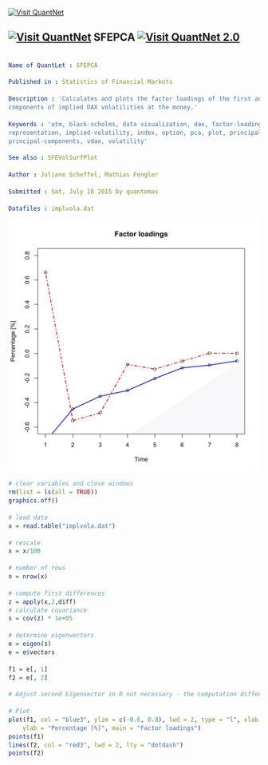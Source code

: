
[<img src="https://github.com/QuantLet/Styleguide-and-Validation-procedure/blob/master/pictures/banner.png" alt="Visit QuantNet">](http://quantlet.de/index.php?p=info)

## [<img src="https://github.com/QuantLet/Styleguide-and-Validation-procedure/blob/master/pictures/qloqo.png" alt="Visit QuantNet">](http://quantlet.de/) **SFEPCA** [<img src="https://github.com/QuantLet/Styleguide-and-Validation-procedure/blob/master/pictures/QN2.png" width="60" alt="Visit QuantNet 2.0">](http://quantlet.de/d3/ia)

```yaml

Name of QuantLet : SFEPCA

Published in : Statistics of Financial Markets

Description : 'Calculates and plots the factor loadings of the first and second principal
components of implied DAX volatilities at the money.'

Keywords : 'atm, black-scholes, data visualization, dax, factor-loadings, financial, graphical
representation, implied-volatility, index, option, pca, plot, principal-component-analysis,
principal-components, vdax, volatility'

See also : SFEVolSurfPlot

Author : Juliane Scheffel, Mathias Fengler

Submitted : Sat, July 18 2015 by quantomas

Datafiles : implvola.dat

```

![Picture1](SFEPCA-1.png)


```r
# clear variables and close windows
rm(list = ls(all = TRUE))
graphics.off()

# load data
x = read.table("implvola.dat")

# rescale
x = x/100

# number of rows
n = nrow(x)

# compute first differences
z = apply(x,2,diff)
# calculate covariance
s = cov(z) * 1e+05

# determine eigenvectors
e = eigen(s)
e = e$vectors

f1 = e[, 1]
f2 = e[, 2]

# Adjust second Eigenvector in R not necessary - the computation differs from R to Matlab 

# Plot
plot(f1, col = "blue3", ylim = c(-0.6, 0.8), lwd = 2, type = "l", xlab = "Time", 
    ylab = "Percentage [%]", main = "Factor loadings")
points(f1)
lines(f2, col = "red3", lwd = 2, lty = "dotdash")
points(f2) 
```
